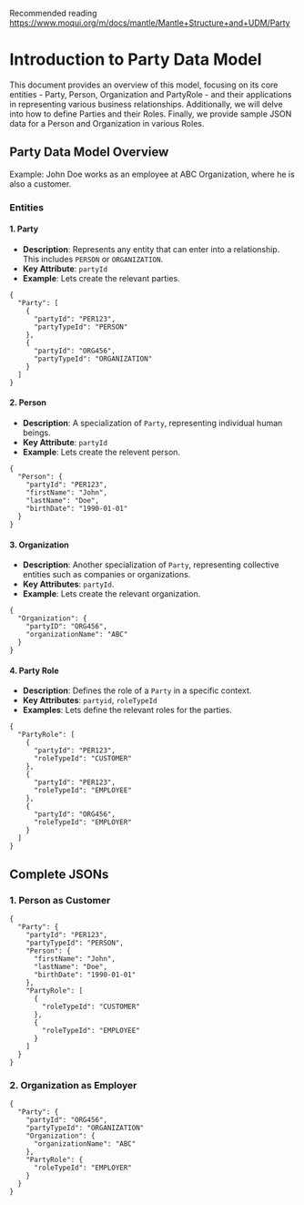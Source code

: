 Recommended reading
https://www.moqui.org/m/docs/mantle/Mantle+Structure+and+UDM/Party

# Introduction to Party Data Model

This document provides an overview of this model, focusing on its core entities - Party, Person, Organization and PartyRole - and their applications in representing various business relationships. Additionally, we will delve into how to define Parties and their Roles. Finally, we provide sample JSON data for a Person and Organization in various Roles.
## Party Data Model Overview

Example: John Doe works as an employee at ABC Organization, where he is also a customer.

### Entities
#### 1. Party
- **Description**: Represents any entity that can enter into a relationship. This includes `PERSON` or `ORGANIZATION`.
- **Key Attribute**: `partyId`
- **Example**: Lets create the relevant parties.
```
{
  "Party": [
    {
      "partyId": "PER123",
      "partyTypeId": "PERSON"
    },
    {
      "partyId": "ORG456",
      "partyTypeId": "ORGANIZATION"
    }
  ]
}
```
#### 2. Person
- **Description**: A specialization of `Party`, representing individual human beings.
- **Key Attribute**: `partyId`
- **Example**: Lets create the relevent person.
```
{
  "Person": {
    "partyId": "PER123",
    "firstName": "John",
    "lastName": "Doe",
    "birthDate": "1990-01-01"
  }
}
```
#### 3. Organization
- **Description**: Another specialization of `Party`, representing collective entities such as companies or organizations.
- **Key Attributes**: `partyId`.
- **Example**: Lets create the relevant organization.
```
{
  "Organization": {
    "partyID": "ORG456",
    "organizationName": "ABC"
  }
}
```
#### 4. Party Role
- **Description**: Defines the role of a `Party` in a specific context.
- **Key Attributes**: `partyid`, `roleTypeId`
- **Examples**: Lets define the relevant roles for the parties.
```
{
  "PartyRole": [
    {
      "partyId": "PER123",
      "roleTypeId": "CUSTOMER"    
    },
    {
      "partyId": "PER123",
      "roleTypeId": "EMPLOYEE"    
    },
    {
      "partyId": "ORG456",
      "roleTypeId": "EMPLOYER"    
    }
  ]
}
```
## Complete JSONs
### 1. Person as Customer
```
{
  "Party": {
    "partyId": "PER123",
    "partyTypeId": "PERSON",
    "Person": {
      "firstName": "John",
      "lastName": "Doe",
      "birthDate": "1990-01-01"
    },
    "PartyRole": [
      {
        "roleTypeId": "CUSTOMER"
      },
      {
        "roleTypeId": "EMPLOYEE"    
      }
    ]
  }
}
```
### 2. Organization as Employer
```
{
  "Party": {
    "partyId": "ORG456",
    "partyTypeId": "ORGANIZATION"
    "Organization": {
      "organizationName": "ABC"
    },
    "PartyRole": {
      "roleTypeId": "EMPLOYER"
    }
  }
}
```




